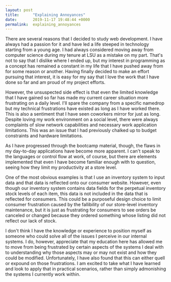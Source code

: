 ```yaml
---
layout: post
title:      "Explaining Annoyances"
date:       2019-11-17 19:48:44 +0000
permalink:  explaining_annoyances
---
```



There are several reasons that I decided to study web development. I have always had a passion for it and have led a life steeped in technology starting from a young age. I had always considered moving away from computer science during my tenure at LSU as a mistake on my part. That's not to say that I dislike where I ended up, but my interest in programming as a concept has remained a constant in my life that I have pushed away from for some reason or another. Having finally decided to make an effort pursuing that interest, it is easy for my say that I love the work that I have done so far and am proud of my project efforts.

However, the unsuspected side effect is that even the limited knowledge that I have gained so far has made my current career situation more frustrating on a daily level. I'll spare the company from a specific namedrop but my technical frustrations have existed as long as I have worked there. This is also a sentiment that I have seen coworkers mirror for just as long. Despite loving my work environment on a social level, there were always complaints of slow network capabilities and necessary work application limitations. This was an issue that I had previously chalked up to budget constraints and hardware limitations.

As I have progressed through the bootcamp material, though, the flaws in my day-to-day applications have become more apparent. I can't speak to the languages or control flow at work, of course, but there are elements implemented that even I have become familiar enough with to question, seeing how they limit my productivity at a store level.

One of the most obvious examples is that I use an inventory system to input data and that data is reflected onto our consumer website. However, even though our inventory system contains data fields for the perpetual inventory stock levels of each item, this data is not included in the data that is reflected for consumers. This could be a purposeful design choice to limit consumer frustration caused by the fallibility of our store-level inventory maintenance, but it is just as frustrating for consumers to see orders be canceled or changed because they ordered something whose listing did not reflect our lack of stock.

I don't think I have the knowledge or experience to position myself as someone who could solve all of the issues I perceive in our internal systems. I do, however, appreciate that my education here has allowed me to move from being frustrated by certain aspects of the systems I deal with to understanding why those aspects may or may not exist and how they could be modified. Unfortunately, I have also found that this can either quell or expound on those frustrations. I am excited to take what I have learned and look to apply that in practical scenarios, rather than simply admonishing the systems I currently work within.
